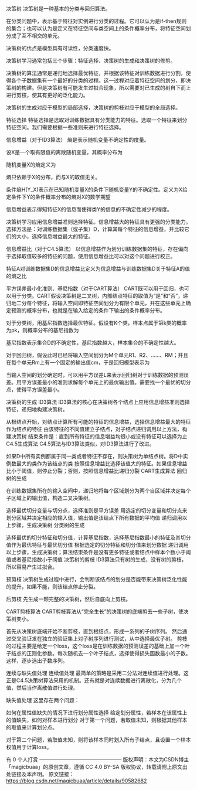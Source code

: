 
决策树
决策树是一种基本的分类与回归算法。

在分类问题中，表示基于特征对实例进行分类的过程。它可以认为是if-then规则的集合；也可以认为是定义在特征空间与类空间上的条件概率分布，将特征空间划分成了互不相交的单元。

决策树的优点是模型具有可读性，分类速度快。

决策树学习通常包括三个步骤：特征选择、决策树的生成和决策树的修剪。

决策树的算法通常是递归地选择最优特征，并根据该特征对训练数据进行分割，使得各个子数据集有一个最好的分类的过程。这一过程对应着特征空间的划分，即决策树的构建。但是决策树有可能发生过拟合现象，所以需要对已生成的树自下而上进行剪枝，使其有更好的泛化能力。

决策树的生成对应于模型的局部选择，决策树的剪枝对应于模型的全局选择。

特征选择
特征选择是选取对训练数据具有分类能力的特征。选取一个特征来划分特征空间。我们需要根据一些准则来进行特征选择。

信息增益（对于ID3算法）
熵是表示随机变量不确定性的度量。

设X是一个取有限值的离散随机变量，其概率分布为



随机变量X的熵定义为



熵只依赖于X的分布，而与X的取值无关。



条件熵H(Y_X)表示在已知随机变量X的条件下随机变量Y的不确定性。定义为X给定条件下Y的条件概率分布的熵对X的数学期望



信息增益表示得知特征X的信息而使得类Y的信息的不确定性减少的程度。



决策树学习应用信息增益准则选择特征。信息增益大的特征具有更强的分类能力。选择方法是：对训练数据集（或子集）D，计算其每个特征的信息增益，并比较它们的大小，选择信息增益最大的特征。

信息增益比（对于C4.5算法）
以信息增益作为划分训练数据集的特征，存在偏向于选择取值较多的特征的问题，使用信息增益比可以对这个问题进行校正。

特征A对训练数据集D的信息增益比定义为信息增益与训练数据集D关于特征A的值的熵之比



平方误差最小化准则、基尼指数（对于CART算法）
CART既可以用于回归，也可以用于分类。CART假设决策树是二叉树，内部结点特征的取值为“是”和“否”，递归地二分每个特征，将输入空间即特征空间划分为有限个单元，并在这些单元上确定预测的概率分布，也就是在输入给定的条件下输出的条件概率分布。

对于分类树，用基尼指数选择最优特征。假设有K个类，样本点属于第k类的概率为pk，则概率分布的基尼指数为



基尼指数表示集合D的不确定性，基尼指数越大，样本集合的不确定性越大。

对于回归树，假设此时已经将输入空间划分为M个单元R1、R2、……、RM；并且在每个单元Rm上有一个固定的输出值cm，于是回归模型表示为



当输入空间的划分确定时，可以用平方误差L来表示回归树对于训练数据的预测误差。用平方误差最小的准则求解每个单元上的最优输出值。需要找一个最优的切分点，使得平方误差最小。



决策树的生成
ID3算法
ID3算法的核心在决策树各个结点上应用信息增益准则选择特征，递归地构建决策树。

从根结点开始，对结点计算所有可能的特征的信息增益，选择信息增益最大的特征作为结点的特征
由该特征的不同值建立子结点，对子结点递归调用以上方法，构建决策树
结束条件是：直到所有特征的信息增益均很小或没有特征可以选择为止
C4.5生成算法
C4.5算法与ID3算法类似，对ID3算法进行了改进。

如果D中所有实例都属于同一类或者特征不存在，则决策树为单结点树。将D中实例数最大的类作为该结点的类
按照信息增益比选择该值大的特征。如果信息增益比小于阈值，则停止分裂；否则，按照信息增益比递归分裂
CART生成算法
回归树的生成

在训练数据集所在的输入空间中，递归地将每个区域划分为两个自区域并决定每个子区域上的输出值，构造二叉决策树。

选择最优切分变量与切分点，选择准则是平方误差
用选定的切分变量和切分点来划分区域并决定相应的输入值，输出值是该结点下所有数据的平均值
递归调用以上步骤，生成决策树
分类树的生成

选择最优的切分特征和切分值，计算基尼指数，选择基尼指数最小的特征及其切分值作为最优特征与最优切分值
根据选定的切分特征和切分值来划分数据
递归调用以上步骤，生成决策树；算法结束条件是没有更多特征或者结点中样本个数小于阈值或者基尼指数小于阈值
决策树的剪枝
ID3算法只有树的生成，没有树的剪枝，所以容易产生过拟合。

预剪枝
决策树生成过程中进行，会判断该结点的划分是否能带来决策树泛化性能的提升，如果不能，则该结点停止分裂。

后剪枝
先生成一颗完整的决策树，然后自底向上剪枝。

CART剪枝算法
CART剪枝算法从“完全生长”的决策树的底端剪去一些子树，使决策树变小。

首先从决策树底端开始不断剪枝，直到根结点，形成一系列的子树序列。
然后通过交叉验证发在独立的验证集上对子树序列进行测试，从中选择最优子树。
剪枝的过程主要是给定一个loss，这个loss是在训练数据的预测误差的基础上加一个叶子结点的正则化参数。每次随机去一个叶子结点，选择使得损失函数最小的子数。这样，逐步选出子数序列。

连续与缺失值处理
连续值处理
最简单的策略是采用二分法对连续值进行处理。这正是C4.5决策树算法采用的机制。还有就是对连续数据进行离散化，分为几个值，然后当作离散值进行处理。

缺失值处理
这里存在两个问题：

如何在属性值缺失的情况下进行划分属性选择
给定划分属性，若样本在该属性上的值缺失，如何对样本进行划分
对于第一个问题，若取值未知，则根据其他样本的取值来计算划分点。

对于第二个问题，若取值未知，则将该样本同时划入所有子结点，且设置一个样本权值用于计算loss。

有 0 个人打赏
————————————————
版权声明：本文为CSDN博主「magicbuaa」的原创文章，遵循 CC 4.0 BY-SA 版权协议，转载请附上原文出处链接及本声明。
原文链接：https://blog.csdn.net/magicbuaa/article/details/90582682

